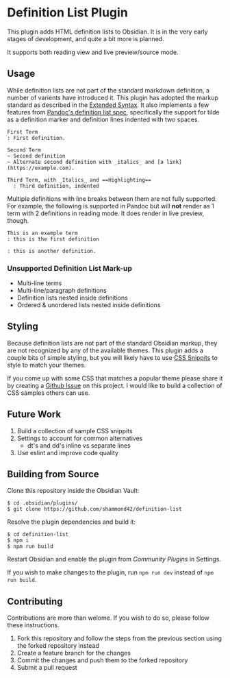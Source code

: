 # Definition List Plugin

This plugin adds HTML definition lists to Obsidian. It is in the very early stages of development, and quite a bit more is planned.

It supports both reading view and live preview/source mode.

## Usage

While definition lists are not part of the standard markdown definition, a number of varients have introduced it. This plugin has adopted the markup standard as described in the [Extended Syntax](https://www.markdownguide.org/extended-syntax/). It also implements a few features from [Pandoc's definition list spec](https://pandoc.org/MANUAL.html#definition-lists), specifically the support for tilde as a definition marker and definition lines indented with two spaces.

```
First Term
: First definition.

Second Term
~ Second definition
~ Alternate second definition with _italics_ and [a link](https://example.com).

Third Term, with _Italics_ and ==Highlighting==
  : Third definition, indented
```

Multiple definitions with line breaks between them are not fully supported. For example, the following is supported in Pandoc but will **not** render as 1 term with 2 definitions in reading mode. It does render in live preview, though.

```
This is an example term
: this is the first definition

: this is another definition.
```

### Unsupported Definition List Mark-up

- Multi-line terms
- Multi-line/paragraph definitions
- Definition lists nested inside definitions
- Ordered & unordered lists nested inside definitions

## Styling

Because definition lists are not part of the standard Obsidian markup, they are not recognized by any of the available themes. This plugin adds a couple bits of simple styling, but you will likely have to use [CSS Snippits](https://help.obsidian.md/Extending+Obsidian/CSS+snippets) to style to match your themes.

If you come up with some CSS that matches a popular theme please share it by creating a [Github Issue](https://github.com/shammond42/definition-list/issues) on this project. I would like to build a collection of CSS samples others can use.

## Future Work

1. Build a collection of sample CSS snippits
1. Settings to account for common alternatives
    - dt's and dd's inline vs separate lines
1. Use eslint and improve code quality

## Building from Source

Clone this repository inside the Obsidian Vault:

```
$ cd .obsidian/plugins/
$ git clone https://github.com/shammond42/definition-list
```

Resolve the plugin dependencies and build it:

```
$ cd definition-list
$ npm i
$ npm run build
```

Restart Obsidian and enable the plugin from *Community Plugins* in Settings.

If you wish to make changes to the plugin, run `npm run dev`
instead of `npm run build`.

## Contributing

Contributions are more than welome. If you wish to do so, please follow these instructions.

1. Fork this repository and follow the steps from the previous section using the forked repository instead
2. Create a feature branch for the changes
3. Commit the changes and push them to the forked repository
4. Submit a pull request
